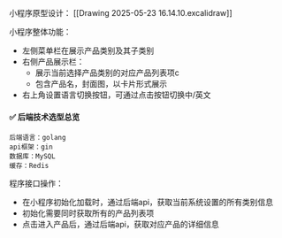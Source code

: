 
小程序原型设计：
[[Drawing 2025-05-23 16.14.10.excalidraw]]

小程序整体功能：
- 左侧菜单栏在展示产品类别及其子类别
- 右侧产品展示栏：
	- 展示当前选择产品类别的对应产品列表项c
	- 包含产品名，封面图，以卡片形式展示
- 右上角设置语言切换按钮，可通过点击按钮切换中/英文


#### ✅ 后端技术选型总览
	后端语言：golang
	api框架：gin
	数据库：MySQL
	缓存：Redis


程序接口操作：
- 在小程序初始化加载时，通过后端api，获取当前系统设置的所有类别信息
- 初始化需要同时获取所有的产品列表项
- 点击进入产品后，通过后端api，获取对应产品的详细信息